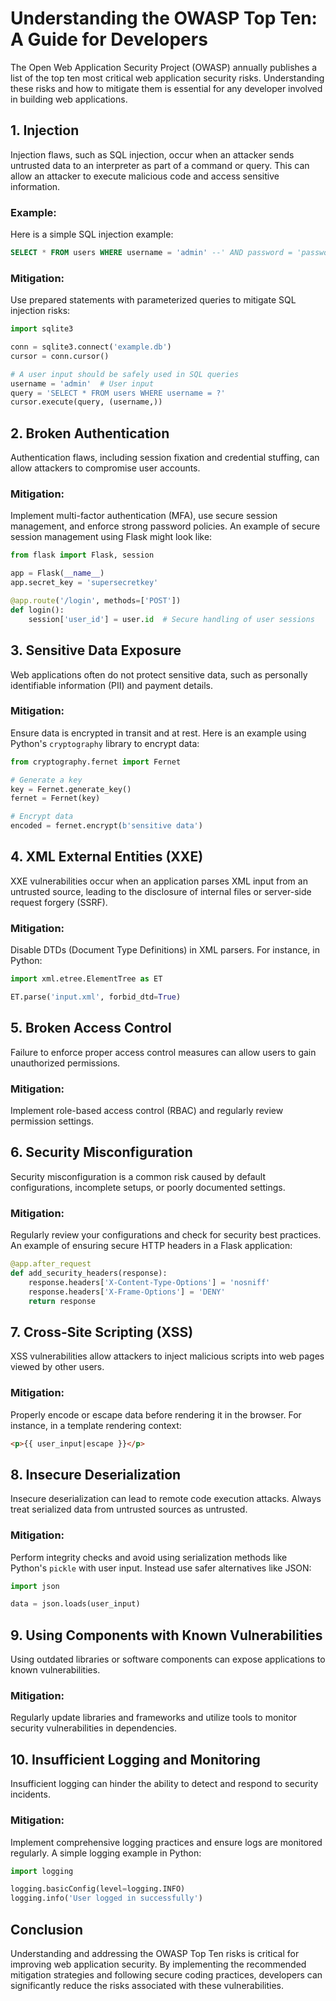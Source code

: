 # Understanding the OWASP Top Ten: A Guide for Developers

The Open Web Application Security Project (OWASP) annually publishes a list of the top ten most critical web application security risks. Understanding these risks and how to mitigate them is essential for any developer involved in building web applications.

## 1. Injection
Injection flaws, such as SQL injection, occur when an attacker sends untrusted data to an interpreter as part of a command or query. This can allow an attacker to execute malicious code and access sensitive information.

### Example:
Here is a simple SQL injection example:
```sql
SELECT * FROM users WHERE username = 'admin' --' AND password = 'password';
```
### Mitigation:
Use prepared statements with parameterized queries to mitigate SQL injection risks:
```python
import sqlite3

conn = sqlite3.connect('example.db')
cursor = conn.cursor()

# A user input should be safely used in SQL queries
username = 'admin'  # User input
query = 'SELECT * FROM users WHERE username = ?'
cursor.execute(query, (username,))
```

## 2. Broken Authentication
Authentication flaws, including session fixation and credential stuffing, can allow attackers to compromise user accounts.

### Mitigation:
Implement multi-factor authentication (MFA), use secure session management, and enforce strong password policies. An example of secure session management using Flask might look like:
```python
from flask import Flask, session

app = Flask(__name__)
app.secret_key = 'supersecretkey'

@app.route('/login', methods=['POST'])
def login():
    session['user_id'] = user.id  # Secure handling of user sessions
```

## 3. Sensitive Data Exposure
Web applications often do not protect sensitive data, such as personally identifiable information (PII) and payment details.

### Mitigation:
Ensure data is encrypted in transit and at rest. Here is an example using Python's `cryptography` library to encrypt data:
```python
from cryptography.fernet import Fernet

# Generate a key
key = Fernet.generate_key()
fernet = Fernet(key)

# Encrypt data
encoded = fernet.encrypt(b'sensitive data')
```

## 4. XML External Entities (XXE)
XXE vulnerabilities occur when an application parses XML input from an untrusted source, leading to the disclosure of internal files or server-side request forgery (SSRF).

### Mitigation:
Disable DTDs (Document Type Definitions) in XML parsers. For instance, in Python:
```python
import xml.etree.ElementTree as ET

ET.parse('input.xml', forbid_dtd=True)
```

## 5. Broken Access Control
Failure to enforce proper access control measures can allow users to gain unauthorized permissions.

### Mitigation:
Implement role-based access control (RBAC) and regularly review permission settings.

## 6. Security Misconfiguration
Security misconfiguration is a common risk caused by default configurations, incomplete setups, or poorly documented settings.

### Mitigation:
Regularly review your configurations and check for security best practices. An example of ensuring secure HTTP headers in a Flask application:
```python
@app.after_request
def add_security_headers(response):
    response.headers['X-Content-Type-Options'] = 'nosniff'
    response.headers['X-Frame-Options'] = 'DENY'
    return response
```

## 7. Cross-Site Scripting (XSS)
XSS vulnerabilities allow attackers to inject malicious scripts into web pages viewed by other users.

### Mitigation:
Properly encode or escape data before rendering it in the browser. For instance, in a template rendering context:
```html
<p>{{ user_input|escape }}</p>
```

## 8. Insecure Deserialization
Insecure deserialization can lead to remote code execution attacks. Always treat serialized data from untrusted sources as untrusted.

### Mitigation:
Perform integrity checks and avoid using serialization methods like Python's `pickle` with user input. Instead use safer alternatives like JSON:
```python
import json

data = json.loads(user_input)
```

## 9. Using Components with Known Vulnerabilities
Using outdated libraries or software components can expose applications to known vulnerabilities.

### Mitigation:
Regularly update libraries and frameworks and utilize tools to monitor security vulnerabilities in dependencies.

## 10. Insufficient Logging and Monitoring
Insufficient logging can hinder the ability to detect and respond to security incidents.

### Mitigation:
Implement comprehensive logging practices and ensure logs are monitored regularly. A simple logging example in Python:
```python
import logging

logging.basicConfig(level=logging.INFO)
logging.info('User logged in successfully')
```

## Conclusion
Understanding and addressing the OWASP Top Ten risks is critical for improving web application security. By implementing the recommended mitigation strategies and following secure coding practices, developers can significantly reduce the risks associated with these vulnerabilities.
